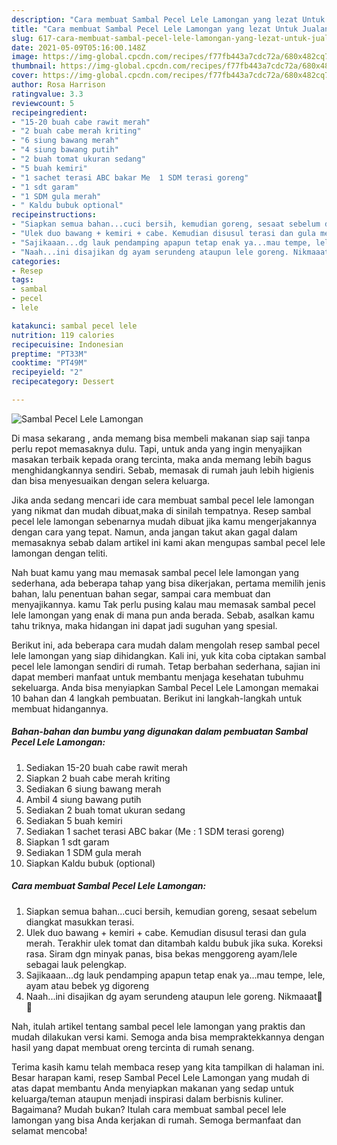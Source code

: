 ```yaml
---
description: "Cara membuat Sambal Pecel Lele Lamongan yang lezat Untuk Jualan"
title: "Cara membuat Sambal Pecel Lele Lamongan yang lezat Untuk Jualan"
slug: 617-cara-membuat-sambal-pecel-lele-lamongan-yang-lezat-untuk-jualan
date: 2021-05-09T05:16:00.148Z
image: https://img-global.cpcdn.com/recipes/f77fb443a7cdc72a/680x482cq70/sambal-pecel-lele-lamongan-foto-resep-utama.jpg
thumbnail: https://img-global.cpcdn.com/recipes/f77fb443a7cdc72a/680x482cq70/sambal-pecel-lele-lamongan-foto-resep-utama.jpg
cover: https://img-global.cpcdn.com/recipes/f77fb443a7cdc72a/680x482cq70/sambal-pecel-lele-lamongan-foto-resep-utama.jpg
author: Rosa Harrison
ratingvalue: 3.3
reviewcount: 5
recipeingredient:
- "15-20 buah cabe rawit merah"
- "2 buah cabe merah kriting"
- "6 siung bawang merah"
- "4 siung bawang putih"
- "2 buah tomat ukuran sedang"
- "5 buah kemiri"
- "1 sachet terasi ABC bakar Me  1 SDM terasi goreng"
- "1 sdt garam"
- "1 SDM gula merah"
- " Kaldu bubuk optional"
recipeinstructions:
- "Siapkan semua bahan...cuci bersih, kemudian goreng, sesaat sebelum diangkat masukkan terasi."
- "Ulek duo bawang + kemiri + cabe. Kemudian disusul terasi dan gula merah. Terakhir ulek tomat dan ditambah kaldu bubuk jika suka. Koreksi rasa. Siram dgn minyak panas, bisa bekas menggoreng ayam/lele sebagai lauk pelengkap."
- "Sajikaaan...dg lauk pendamping apapun tetap enak ya...mau tempe, lele, ayam atau bebek yg digoreng"
- "Naah...ini disajikan dg ayam serundeng ataupun lele goreng. Nikmaaat🤤😋"
categories:
- Resep
tags:
- sambal
- pecel
- lele

katakunci: sambal pecel lele 
nutrition: 119 calories
recipecuisine: Indonesian
preptime: "PT33M"
cooktime: "PT49M"
recipeyield: "2"
recipecategory: Dessert

---
```



![Sambal Pecel Lele Lamongan](https://img-global.cpcdn.com/recipes/f77fb443a7cdc72a/680x482cq70/sambal-pecel-lele-lamongan-foto-resep-utama.jpg)

Di masa  sekarang , anda memang bisa membeli makanan siap saji tanpa perlu repot memasaknya dulu. Tapi, untuk anda yang ingin menyajikan masakan terbaik kepada orang tercinta, maka anda memang lebih bagus menghidangkannya sendiri. Sebab, memasak di rumah jauh lebih higienis dan bisa menyesuaikan dengan selera keluarga.

Jika anda sedang mencari ide cara membuat sambal pecel lele lamongan yang nikmat dan mudah dibuat,maka di sinilah tempatnya. Resep sambal pecel lele lamongan  sebenarnya mudah dibuat jika kamu mengerjakannya dengan cara yang tepat. Namun, anda jangan takut akan gagal dalam memasaknya 
sebab dalam artikel ini kami akan mengupas sambal pecel lele lamongan dengan teliti.  



Nah buat kamu yang mau memasak sambal pecel lele lamongan yang sederhana, ada beberapa tahap yang bisa dikerjakan, pertama memilih jenis bahan, lalu penentuan bahan segar, sampai cara membuat dan menyajikannya. kamu Tak perlu pusing kalau mau memasak sambal pecel lele lamongan yang enak di mana pun anda berada. Sebab, asalkan kamu  tahu triknya, maka hidangan ini dapat jadi suguhan yang spesial.

Berikut ini, ada beberapa cara mudah dalam mengolah resep sambal pecel lele lamongan yang siap dihidangkan. Kali ini, yuk kita coba ciptakan sambal pecel lele lamongan sendiri di rumah. Tetap berbahan sederhana, sajian ini dapat memberi manfaat untuk membantu menjaga kesehatan tubuhmu sekeluarga. Anda bisa menyiapkan Sambal Pecel Lele Lamongan memakai 10 bahan dan 4 langkah pembuatan. Berikut ini langkah-langkah untuk membuat hidangannya.

<!--inarticleads1-->

##### Bahan-bahan dan bumbu yang digunakan dalam pembuatan Sambal Pecel Lele Lamongan:

1. Sediakan 15-20 buah cabe rawit merah
1. Siapkan 2 buah cabe merah kriting
1. Sediakan 6 siung bawang merah
1. Ambil 4 siung bawang putih
1. Sediakan 2 buah tomat ukuran sedang
1. Sediakan 5 buah kemiri
1. Sediakan 1 sachet terasi ABC bakar (Me : 1 SDM terasi goreng)
1. Siapkan 1 sdt garam
1. Sediakan 1 SDM gula merah
1. Siapkan  Kaldu bubuk (optional)




<!--inarticleads2-->

##### Cara membuat Sambal Pecel Lele Lamongan:

1. Siapkan semua bahan...cuci bersih, kemudian goreng, sesaat sebelum diangkat masukkan terasi.
1. Ulek duo bawang + kemiri + cabe. Kemudian disusul terasi dan gula merah. Terakhir ulek tomat dan ditambah kaldu bubuk jika suka. Koreksi rasa. Siram dgn minyak panas, bisa bekas menggoreng ayam/lele sebagai lauk pelengkap.
1. Sajikaaan...dg lauk pendamping apapun tetap enak ya...mau tempe, lele, ayam atau bebek yg digoreng
1. Naah...ini disajikan dg ayam serundeng ataupun lele goreng. Nikmaaat🤤😋




Nah, itulah artikel tentang  sambal pecel lele lamongan  yang praktis dan mudah dilakukan versi kami. Semoga anda bisa mempraktekkannya dengan hasil yang dapat membuat oreng tercinta di rumah senang. 

Terima kasih kamu telah membaca resep yang kita tampilkan di halaman ini. Besar harapan kami, resep  Sambal Pecel Lele Lamongan yang mudah di atas dapat membantu Anda menyiapkan makanan yang sedap untuk keluarga/teman ataupun menjadi inspirasi dalam berbisnis kuliner. Bagaimana? Mudah bukan? Itulah cara membuat sambal pecel lele lamongan yang bisa Anda kerjakan di rumah. Semoga bermanfaat dan selamat mencoba!

